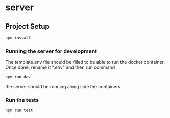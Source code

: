 # server
 
## Project Setup

```sh
npm install
```

### Running the server for development

The template.env file should be filled to be able to run the docker container.
Once done, rename it ".env" and then run command
```sh
npm run dev
```
the server should be running along side the containers

### Run the tests

```sh
npm run test
```
